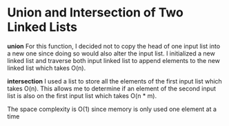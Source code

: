 # Union and Intersection of Two Linked Lists



**union**
For this function, I decided not to copy the head of one input list into a new one since doing so would also alter the input list. 
I initialized a new linked list and traverse both input linked list to append elements to the new linked list which takes O(n).

**intersection**
I used a list to store all the elements of the first input list which takes O(n). 
This allows me to determine if an element of the second input list is also on the first input list which takes O(n * m). 

The space complexity is O(1) since memory is only used one element at a time

